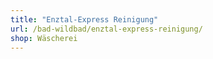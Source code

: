```yaml
---
title: "Enztal-Express Reinigung"
url: /bad-wildbad/enztal-express-reinigung/
shop: Wäscherei
---
```

